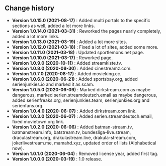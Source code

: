 Change history
--------------

* **Version 1.0.15.0 (2021-08-17)** : Added multi portals to the specific sections as well, added a lot more links.
* **Version 1.0.14.0 (2021-03-31)** : Reworked the pages nearly completely, added a lot more links.
* **Version 1.0.13.0 (2021-03-19)** : Added a lot more sites.
* **Version 1.0.12.0 (2021-03-18)** : Fixed a lot of sites, added some more.
* **Version 1.0.11.0 (2021-03-18)** : Updated sportlemons.net page.
* **Version 1.0.10.0 (2021-03-17)** : Reworked page.
* **Version 1.0.9.0 (2020-10-11)** : Added streamkiste.tv.
* **Version 1.0.8.0 (2020-08-30)** : Added cinestreamz.com.
* **Version 1.0.7.0 (2020-08-17)** : Added movieking.cc.
* **Version 1.0.6.0 (2020-06-21)** : Added sportsbay.org, added serienjunkies.io and marked it as scam.
* **Version 1.0.5.0 (2020-06-09)** : Marked dirkstream.com as maybe dangerous, marked serien.streamdeutsch.email as maybe dangerous, added serienfreaks.org, serienjunkies.team, serienjunkies.org and serienfans.org.
* **Version 1.0.4.0 (2020-06-07)** : Added dirkstream.com link.
* **Version 1.0.3.0 (2020-06-07)** : Added serien.streamdeutsch.email, fixed movietown.org link.
* **Version 1.0.2.0 (2020-06-06)** : Added batman-stream.tv, batmanstream.info, batstream.tv, bundesliga-live.stream, draculastream.org, drakulastream.live, drakula-stream.com, jokerlivestream.me, mamahd.xyz, updated order of lists (Alphabetical now).
* **Version 1.0.1.0 (2020-06-04)** : Removed license year, added first tag.
* **Version 1.0.0.0 (2020-03-19)** : 1.0 release.
